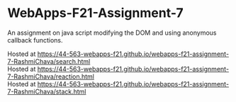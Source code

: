 # WebApps-F21-Assignment-7
An assignment on java script modifying the DOM and using anonymous callback functions.

Hosted at https://44-563-webapps-f21.github.io/webapps-f21-assignment-7-RashmiChava/search.html <br>
Hosted at https://44-563-webapps-f21.github.io/webapps-f21-assignment-7-RashmiChava/reaction.html <br>
Hosted at https://44-563-webapps-f21.github.io/webapps-f21-assignment-7-RashmiChava/stack.html